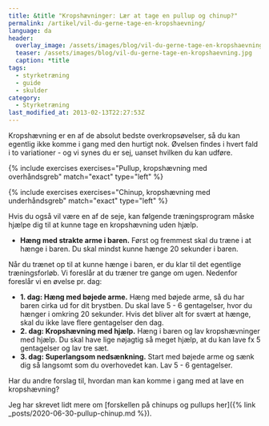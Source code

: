 ```yaml
---
title: &title "Kropshævninger: Lær at tage en pullup og chinup?"
permalink: /artikel/vil-du-gerne-tage-en-kropshaevning/
language: da
header:
  overlay_image: /assets/images/blog/vil-du-gerne-tage-en-kropshaevning.jpg
  teaser: /assets/images/blog/vil-du-gerne-tage-en-kropshaevning.jpg
  caption: *title
tags:
  - styrketræning
  - guide
  - skulder
category:
  - Styrketræning
last_modified_at: 2013-02-13T22:27:53Z
---
```


Kropshævning er en af de absolut bedste overkropsøvelser, så du kan egentlig ikke komme i gang med den hurtigt nok. Øvelsen findes i hvert fald i to variationer - og vi synes du er sej, uanset hvilken du kan udføre.

{% include exercises exercises="Pullup, kropshævning med overhåndsgreb" match="exact" type="left" %}

{% include exercises exercises="Chinup, kropshævning med underhåndsgreb" match="exact" type="left" %}

Hvis du også vil være en af de seje, kan følgende træningsprogram måske hjælpe dig til at kunne tage en kropshævning uden hjælp.

- **Hæng med strakte arme i baren.** Først og fremmest skal du træne i at hænge i baren. Du skal mindst kunne hænge 20 sekunder i baren.

Når du trænet op til at kunne hænge i baren, er du klar til det egentlige træningsforløb. Vi foreslår at du træner tre gange om ugen. Nedenfor foreslår vi en øvelse pr. dag:

- **1. dag: Hæng med bøjede arme.** Hæng med bøjede arme, så du har baren cirka ud for dit brystben. Du skal lave 5 - 6 gentagelser, hvor du hænger i omkring 20 sekunder. Hvis det bliver alt for svært at hænge, skal du ikke lave flere gentagelser den dag.
- **2. dag: Kropshævning med hjælp.** Hæng i baren og lav kropshævninger med hjælp. Du skal have lige nøjagtig så meget hjælp, at du kan lave fx 5 gentagelser og lav tre sæt.
- **3. dag: Superlangsom nedsænkning.** Start med bøjede arme og sænk dig så langsomt som du overhovedet kan. Lav 5 - 6 gentagelser.

Har du andre forslag til, hvordan man kan komme i gang med at lave en kropshævning?

Jeg har skrevet lidt mere om [forskellen på chinups og pullups her]({% link _posts/2020-06-30-pullup-chinup.md %}).
